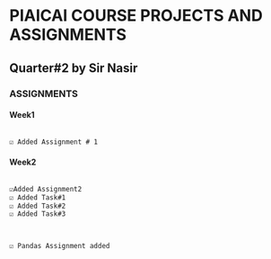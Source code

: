 # PIAICAI COURSE PROJECTS AND ASSIGNMENTS
## **Quarter#2 by Sir Nasir**
### **ASSIGNMENTS** 
#### **Week1**
```diff

☑️ Added Assignment # 1
```
#### **Week2**
```diff

☑️Added Assignment2
☑️ Added Task#1
☑️ Added Task#2
☑️ Added Task#3

```
```diff


☑️ Pandas Assignment added


```
